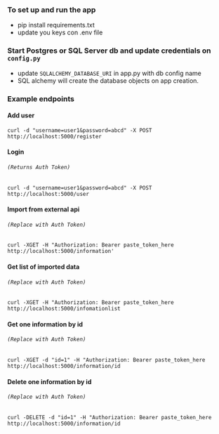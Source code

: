 ### To set up and run the app
- pip install requirements.txt
- update you keys con .env file 

### Start Postgres or SQL Server db and update credentials on `config.py`
* update `SQLALCHEMY_DATABASE_URI` in app.py with db config name
* SQL alchemy will create the database objects on app creation.

### Example endpoints
#### Add user 
`curl -d "username=user1&password=abcd" -X POST http://localhost:5000/register`

#### Login
###### _`(Returns Auth Token)`_
`curl -d "username=user1&password=abcd" -X POST http://localhost:5000/user`

#### Import from external api
###### _`(Replace with Auth Token)`_
`curl -XGET -H "Authorization: Bearer paste_token_here http://localhost:5000/information'`

#### Get list of imported data
###### _`(Replace with Auth Token)`_
`curl -XGET -H "Authorization: Bearer paste_token_here http://localhost:5000/infomationlist`

#### Get one information by id
###### _`(Replace with Auth Token)`_
`curl -XGET -d "id=1" -H "Authorization: Bearer paste_token_here http://localhost:5000/information/id`

#### Delete one information by id
###### _`(Replace with Auth Token)`_
`curl -DELETE -d "id=1" -H "Authorization: Bearer paste_token_here http://localhost:5000/information/id`